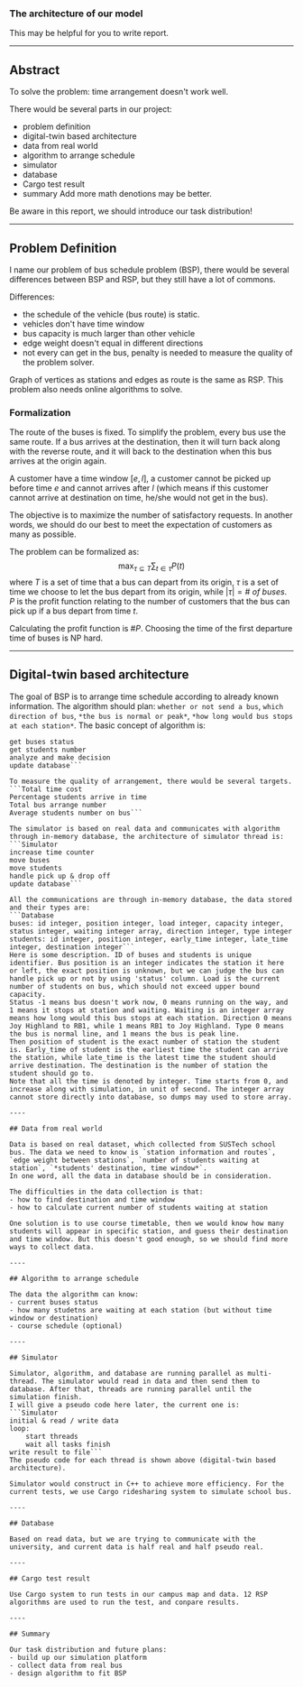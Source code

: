 ### The architecture of our model

This may be helpful for you to write report.

----

## Abstract

To solve the problem: time arrangement doesn't work well.

There would be several parts in our project:
- problem definition
- digital-twin based architecture
- data from real world
- algorithm to arrange schedule
- simulator
- database
- Cargo test result
- summary
Add more math denotions may be better.

Be aware in this report, we should introduce our task distribution!

----

## Problem Definition

I name our problem of bus schedule problem (BSP), there would be several differences between BSP and RSP, but they still have a lot of commons.

Differences:

- the schedule of the vehicle (bus route) is static.
- vehicles don't have time window
- bus capacity is much larger than other vehicle
- edge weight doesn't equal in different directions
- not every can get in the bus, penalty is needed to measure the quality of the problem solver.

Graph of vertices as stations and edges as route is the same as RSP. This problem also needs online algorithms to solve.



### Formalization

The route of the buses is fixed. To simplify the problem, every bus use the same route. If a bus arrives at the destination, then it will turn back along with the reverse route, and it will back to the destination when this bus arrives at the origin again.

A customer have a time window $[e, l]$, a customer cannot be picked up before time $e$ and cannot arrives after $l$ (which means if this customer cannot arrive at destination on time, he/she would not get in the bus).

The objective is to maximize the number of satisfactory requests. In another words, we should do our best to meet the expectation of customers as many as possible.



The problem can be formalized as:
$$
\max_{\tau \subseteq T }\sum_{t \in \tau}P(t)
$$
where $T$ is a set of time that a bus can depart from its origin, $\tau$ is a set of time we choose to let the bus depart from its origin, while $|\tau| = \#\ of\ buses$. $P$ is the profit function relating to the number of customers that the bus can pick up if a bus depart from time $t$. 

Calculating the profit function is $\#P$. Choosing the time of the first departure time of buses is NP hard.

----

## Digital-twin based architecture

The goal of BSP is to arrange time schedule according to already known information.
The algorithm should plan: `whether or not send a bus`, `which direction of bus`, `*the bus is normal or peak*`, `*how long would bus stops at each station*`.
The basic concept of algorithm is:

```Algorithm
get buses status
get students number
analyze and make decision
update database```

To measure the quality of arrangement, there would be several targets.
​```Total time cost
Percentage students arrive in time
Total bus arrange number
Average students number on bus```

The simulator is based on real data and communicates with algorithm through in-memory database, the architecture of simulator thread is:
​```Simulator
increase time counter
move buses
move students
handle pick up & drop off
update database```

All the communications are through in-memory database, the data stored and their types are:
​```Database
buses: id integer, position integer, load integer, capacity integer, status integer, waiting integer array, direction integer, type integer
students: id integer, position integer, early_time integer, late_time integer, destination integer```
Here is some description. ID of buses and students is unique identifier. Bus position is an integer indicates the station it here or left, the exact position is unknown, but we can judge the bus can handle pick up or not by using 'status' column. Load is the current number of students on bus, which should not exceed upper bound capacity.
Status -1 means bus doesn't work now, 0 means running on the way, and 1 means it stops at station and waiting. Waiting is an integer array means how long would this bus stops at each station. Direction 0 means Joy Highland to RB1, while 1 means RB1 to Joy Highland. Type 0 means the bus is normal line, and 1 means the bus is peak line.
Then position of student is the exact number of station the student is. Early_time of student is the earliest time the student can arrive the station, while late_time is the latest time the student should arrive destination. The destination is the number of station the student should go to.
Note that all the time is denoted by integer. Time starts from 0, and increase along with simulation, in unit of second. The integer array cannot store directly into database, so dumps may used to store array.

----

## Data from real world

Data is based on real dataset, which collected from SUSTech school bus. The data we need to know is `station information and routes`, `edge weight between stations`, `number of students waiting at station`, `*students' destination, time window*`.
In one word, all the data in database should be in consideration.

The difficulties in the data collection is that:
- how to find destination and time window
- how to calculate current number of students waiting at station

One solution is to use course timetable, then we would know how many students will appear in specific station, and guess their destination and time window. But this doesn't good enough, so we should find more ways to collect data.

----

## Algorithm to arrange schedule

The data the algorithm can know:
- current buses status
- how many studetns are waiting at each station (but without time window or destination)
- course schedule (optional)

----

## Simulator

Simulator, algorithm, and database are running parallel as multi-thread. The simulator would read in data and then send them to database. After that, threads are running parallel until the simulation finish.
I will give a pseudo code here later, the current one is:
​```Simulator
initial & read / write data
loop:
	start threads
	wait all tasks finish
write result to file```
The pseudo code for each thread is shown above (digital-twin based architecture).

Simulator would construct in C++ to achieve more efficiency. For the current tests, we use Cargo ridesharing system to simulate school bus.

----

## Database

Based on read data, but we are trying to communicate with the university, and current data is half real and half pseudo real. 

----

## Cargo test result

Use Cargo system to run tests in our campus map and data. 12 RSP algorithms are used to run the test, and conpare results.

----

## Summary

Our task distribution and future plans:
- build up our simulation platform
- collect data from real bus
- design algorithm to fit BSP
```